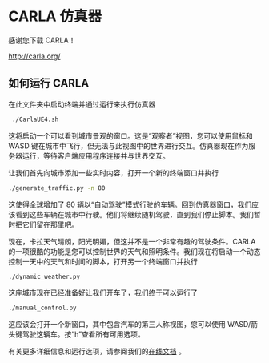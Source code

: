 CARLA 仿真器
===============

感谢您下载 CARLA！

<http://carla.org/>

如何运行 CARLA
----------------

在此文件夹中启动终端并通过运行来执行仿真器

```sh
 ./CarlaUE4.sh
```

这将启动一个可以看到城市景观的窗口。这是“观察者”视图，您可以使用鼠标和 WASD 键在城市中飞行，但无法与此视图中的世界进行交互。仿真器现在作为服务器运行，等待客户端应用程序连接并与世界交互。

让我们首先向城市添加一些实时内容，打开一个新的终端窗口并执行

```sh
./generate_traffic.py -n 80
```

这使得全球增加了 80 辆以“自动驾驶”模式行驶的车辆。回到仿真器窗口，我们应该看到这些车辆在城市中行驶。他们将继续随机驾驶，直到我们停止脚本。我们暂时把它们留在那里吧。


现在，卡拉天气晴朗，阳光明媚，但这并不是一个非常有趣的驾驶条件。CARLA 的一项很酷的功能是您可以控制世界的天气和照明条件。我们现在将启动一个动态控制一天中的天气和时间的脚本，打开另一个终端窗口并执行

```sh
./dynamic_weather.py
```

这座城市现在已经准备好让我们开车了，我们终于可以运行了

```sh
./manual_control.py
```

这应该会打开一个新窗口，其中包含汽车的第三人称视图，您可以使用 WASD/箭头键驾驶这辆车。按“h”查看所有可用选项。

有关更多详细信息和运行选项，请参阅我们的[在线文档](<http://carla.readthedocs.io>) 。


